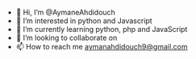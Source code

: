 - 👋 Hi, I’m @AymaneAhdidouch
- 👀 I’m interested in python and Javascript
- 🌱 I’m currently learning python, php and JavaScript
- 💞️ I’m looking to collaborate on 
- 📫 How to reach me aymanahdidouch9@gmail.com

<!---
AymaneAhdidouch/AymaneAhdidouch is a ✨ special ✨ repository because its `README.md` (this file) appears on your GitHub profile.
You can click the Preview link to take a look at your changes.
--->
